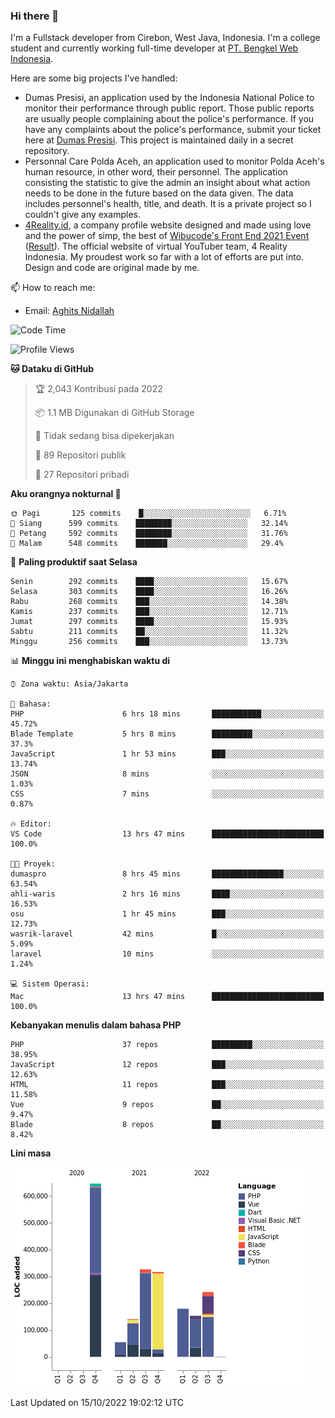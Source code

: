 ### Hi there 👋
I'm a Fullstack developer from Cirebon, West Java, Indonesia. I'm a college student and currently working full-time developer at [PT. Bengkel Web Indonesia](https://github.com/PT-Bengkel-Web-Indonesia).

Here are some big projects I've handled:
- Dumas Presisi, an application used by the Indonesia National Police to monitor their performance through public report. Those public reports are usually people complaining about the police's performance. If you have any complaints about the police's performance, submit your ticket here at [Dumas Presisi](https://dumaspresisi.polri.go.id/dumaspro). This project is maintained daily in a secret repository.
- Personnal Care Polda Aceh, an application used to monitor Polda Aceh's human resource, in other word, their personnel. The application consisting the statistic to give the admin an insight about what action needs to be done in the future based on the data given. The data includes personnel's health, title, and death. It is a private project so I couldn't give any examples.
- [4Reality.id](https://4reality.id), a company profile website designed and made using love and the power of simp, the best of [Wibucode's Front End 2021 Event](https://github.com/wibucode02/submision-event-frontend-2021) ([Result](https://github.com/wibucode02/top-5-pemenang-event-front-end-wibucode-2021)). The official website of virtual YouTuber team, 4 Reality Indonesia. My proudest work so far with a lot of efforts are put into. Design and code are original made by me.

📫 How to reach me:
- Email: [Aghits Nidallah](mailto:yourlovelydev@gmail.com)

<!--START_SECTION:waka-->
![Code Time](http://img.shields.io/badge/Code%20Time-1%2C772%20hrs%2037%20mins-blue)

![Profile Views](http://img.shields.io/badge/Profil%20dilihat-0-blue)

**🐱 Dataku di GitHub** 

> 🏆 2,043 Kontribusi pada 2022
 > 
> 📦 1.1 MB Digunakan di GitHub Storage 
 > 
> 🚫 Tidak sedang bisa dipekerjakan
 > 
> 📜 89 Repositori publik 
 > 
> 🔑 27 Repositori pribadi  
 > 
**Aku orangnya nokturnal 🦉** 

```text
🌞 Pagi       125 commits    █░░░░░░░░░░░░░░░░░░░░░░░░   6.71% 
🌆 Siang      599 commits    ████████░░░░░░░░░░░░░░░░░   32.14% 
🌃 Petang     592 commits    ████████░░░░░░░░░░░░░░░░░   31.76% 
🌙 Malam      548 commits    ███████░░░░░░░░░░░░░░░░░░   29.4%

```
📅 **Paling produktif saat Selasa** 

```text
Senin        292 commits    ████░░░░░░░░░░░░░░░░░░░░░   15.67% 
Selasa       303 commits    ████░░░░░░░░░░░░░░░░░░░░░   16.26% 
Rabu         268 commits    ███░░░░░░░░░░░░░░░░░░░░░░   14.38% 
Kamis        237 commits    ███░░░░░░░░░░░░░░░░░░░░░░   12.71% 
Jumat        297 commits    ████░░░░░░░░░░░░░░░░░░░░░   15.93% 
Sabtu        211 commits    ██░░░░░░░░░░░░░░░░░░░░░░░   11.32% 
Minggu       256 commits    ███░░░░░░░░░░░░░░░░░░░░░░   13.73%

```


📊 **Minggu ini menghabiskan waktu di** 

```text
⌚︎ Zona waktu: Asia/Jakarta

💬 Bahasa: 
PHP                      6 hrs 18 mins       ███████████░░░░░░░░░░░░░░   45.72% 
Blade Template           5 hrs 8 mins        █████████░░░░░░░░░░░░░░░░   37.3% 
JavaScript               1 hr 53 mins        ███░░░░░░░░░░░░░░░░░░░░░░   13.74% 
JSON                     8 mins              ░░░░░░░░░░░░░░░░░░░░░░░░░   1.03% 
CSS                      7 mins              ░░░░░░░░░░░░░░░░░░░░░░░░░   0.87%

🔥 Editor: 
VS Code                  13 hrs 47 mins      █████████████████████████   100.0%

🐱‍💻 Proyek: 
dumaspro                 8 hrs 45 mins       ████████████████░░░░░░░░░   63.54% 
ahli-waris               2 hrs 16 mins       ████░░░░░░░░░░░░░░░░░░░░░   16.53% 
osu                      1 hr 45 mins        ███░░░░░░░░░░░░░░░░░░░░░░   12.73% 
wasrik-laravel           42 mins             █░░░░░░░░░░░░░░░░░░░░░░░░   5.09% 
laravel                  10 mins             ░░░░░░░░░░░░░░░░░░░░░░░░░   1.24%

💻 Sistem Operasi: 
Mac                      13 hrs 47 mins      █████████████████████████   100.0%

```

**Kebanyakan menulis dalam bahasa PHP** 

```text
PHP                      37 repos            █████████░░░░░░░░░░░░░░░░   38.95% 
JavaScript               12 repos            ███░░░░░░░░░░░░░░░░░░░░░░   12.63% 
HTML                     11 repos            ███░░░░░░░░░░░░░░░░░░░░░░   11.58% 
Vue                      9 repos             ██░░░░░░░░░░░░░░░░░░░░░░░   9.47% 
Blade                    8 repos             ██░░░░░░░░░░░░░░░░░░░░░░░   8.42%

```


**Lini masa**

![Chart not found](https://raw.githubusercontent.com/NikarashiHatsu/NikarashiHatsu/master/charts/bar_graph.png) 


 Last Updated on 15/10/2022 19:02:12 UTC
<!--END_SECTION:waka-->
